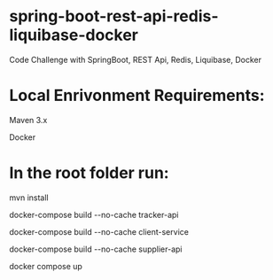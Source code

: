 # spring-boot-rest-api-redis-liquibase-docker
Code Challenge with SpringBoot, REST Api, Redis, Liquibase, Docker

# Local Enrivonment Requirements:
Maven 3.x

Docker

# In the root folder run:

mvn install

docker-compose build --no-cache tracker-api

docker-compose build --no-cache client-service

docker-compose build --no-cache supplier-api

docker compose up
